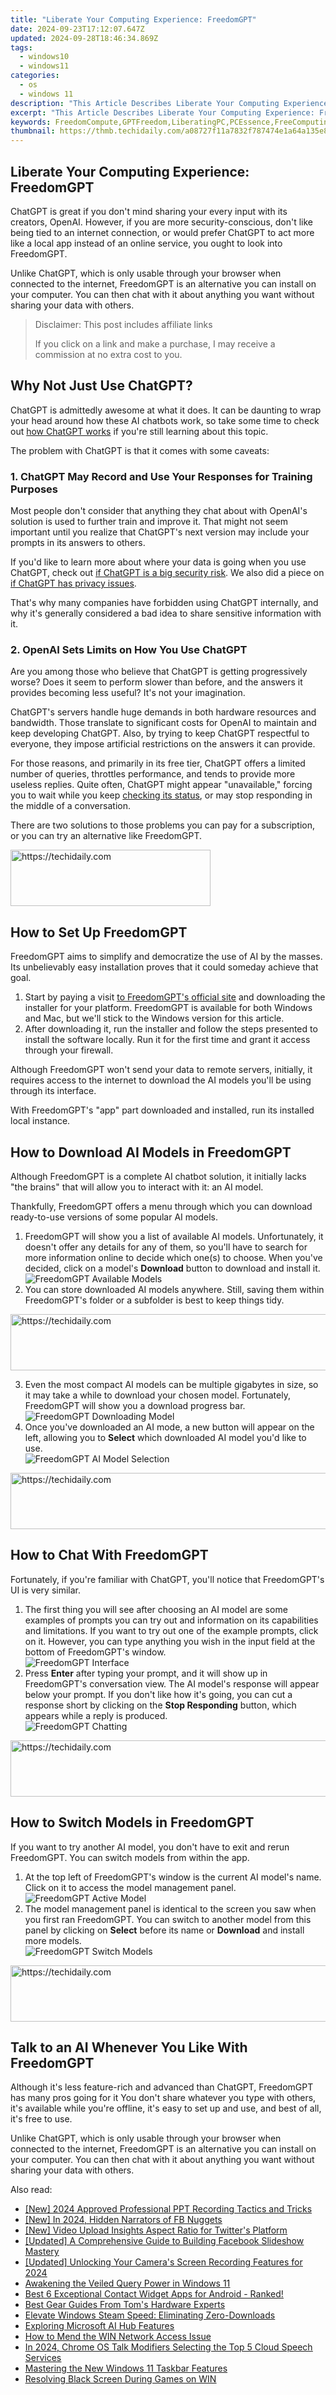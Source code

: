```yaml
---
title: "Liberate Your Computing Experience: FreedomGPT"
date: 2024-09-23T17:12:07.647Z
updated: 2024-09-28T18:46:34.869Z
tags:
  - windows10
  - windows11
categories:
  - os
  - windows 11
description: "This Article Describes Liberate Your Computing Experience: FreedomGPT"
excerpt: "This Article Describes Liberate Your Computing Experience: FreedomGPT"
keywords: FreedomCompute,GPTFreedom,LiberatingPC,PCEssence,FreeComputing,GPTLiberation,EssentialGPT
thumbnail: https://thmb.techidaily.com/a08727f11a7832f787474e1a64a135e87ab43cd2d3040a1084f509333c65c397.jpg
---
```


## Liberate Your Computing Experience: FreedomGPT

 ChatGPT is great if you don't mind sharing your every input with its creators, OpenAI. However, if you are more security-conscious, don't like being tied to an internet connection, or would prefer ChatGPT to act more like a local app instead of an online service, you ought to look into FreedomGPT.

 Unlike ChatGPT, which is only usable through your browser when connected to the internet, FreedomGPT is an alternative you can install on your computer. You can then chat with it about anything you want without sharing your data with others.

>  Disclaimer: This post includes affiliate links
>
>  If you click on a link and make a purchase, I may receive a commission at no extra cost to you.
>

## Why Not Just Use ChatGPT?

 ChatGPT is admittedly awesome at what it does. It can be daunting to wrap your head around how these AI chatbots work, so take some time to check out [how ChatGPT works](https://www.makeuseof.com/how-does-chatgpt-work/) if you're still learning about this topic.

 The problem with ChatGPT is that it comes with some caveats:

### 1\. ChatGPT May Record and Use Your Responses for Training Purposes

 Most people don't consider that anything they chat about with OpenAI's solution is used to further train and improve it. That might not seem important until you realize that ChatGPT's next version may include your prompts in its answers to others.

 If you'd like to learn more about where your data is going when you use ChatGPT, check out [if ChatGPT is a big security risk](https://www.makeuseof.com/chatgpt-privacy-risk/). We also did a piece on [if ChatGPT has privacy issues](https://www.makeuseof.com/chatgpt-privacy-issues/).

 That's why many companies have forbidden using ChatGPT internally, and why it's generally considered a bad idea to share sensitive information with it.

### 2\. OpenAI Sets Limits on How You Use ChatGPT

 Are you among those who believe that ChatGPT is getting progressively worse? Does it seem to perform slower than before, and the answers it provides becoming less useful? It's not your imagination.

 ChatGPT's servers handle huge demands in both hardware resources and bandwidth. Those translate to significant costs for OpenAI to maintain and keep developing ChatGPT. Also, by trying to keep ChatGPT respectful to everyone, they impose artificial restrictions on the answers it can provide.

 For those reasons, and primarily in its free tier, ChatGPT offers a limited number of queries, throttles performance, and tends to provide more useless replies. Quite often, ChatGPT might appear "unavailable," forcing you to wait while you keep [checking its status](https://www.makeuseof.com/is-chatgpt-down-how-find-out-chatgpt-current-status/), or may stop responding in the middle of a conversation.

 There are two solutions to those problems you can pay for a subscription, or you can try an alternative like FreedomGPT.

<!-- affiliate ads begin -->
<a href="https://bluettius.sjv.io/c/5597632/2139113/17108" target="_top" id="2139113">
  <img src="//a.impactradius-go.com/display-ad/17108-2139113" border="0" alt="https://techidaily.com" width="320" height="90"/>
</a>
<img height="0" width="0" src="https://bluettius.sjv.io/i/5597632/2139113/17108" style="position:absolute;visibility:hidden;" border="0" />
<!-- affiliate ads end -->

## How to Set Up FreedomGPT

 FreedomGPT aims to simplify and democratize the use of AI by the masses. Its unbelievably easy installation proves that it could someday achieve that goal.

1. Start by paying a visit [to FreedomGPT's official site](https://freedomgpt.com/) and downloading the installer for your platform. FreedomGPT is available for both Windows and Mac, but we'll stick to the Windows version for this article.
2. After downloading it, run the installer and follow the steps presented to install the software locally. Run it for the first time and grant it access through your firewall.

 Although FreedomGPT won't send your data to remote servers, initially, it requires access to the internet to download the AI models you'll be using through its interface.

 With FreedomGPT's "app" part downloaded and installed, run its installed local instance.

## How to Download AI Models in FreedomGPT

 Although FreedomGPT is a complete AI chatbot solution, it initially lacks "the brains" that will allow you to interact with it: an AI model.

 Thankfully, FreedomGPT offers a menu through which you can download ready-to-use versions of some popular AI models.

1. FreedomGPT will show you a list of available AI models. Unfortunately, it doesn't offer any details for any of them, so you'll have to search for more information online to decide which one(s) to choose. When you've decided, click on a model's **Download** button to download and install it.  
![FreedomGPT Available Models](https://static1.makeuseofimages.com/wordpress/wp-content/uploads/2023/07/freedomgpt-available-model.jpg)
2. You can store downloaded AI models anywhere. Still, saving them within FreedomGPT's folder or a subfolder is best to keep things tidy.

<!-- affiliate ads begin -->
<a href="https://ephamedtechinc.pxf.io/c/5597632/2126493/26400" target="_top" id="2126493">
  <img src="//a.impactradius-go.com/display-ad/26400-2126493" border="0" alt="https://techidaily.com" width="640" height="90"/>
</a>
<img height="0" width="0" src="https://ephamedtechinc.pxf.io/i/5597632/2126493/26400" style="position:absolute;visibility:hidden;" border="0" />
<!-- affiliate ads end -->

3. Even the most compact AI models can be multiple gigabytes in size, so it may take a while to download your chosen model. Fortunately, FreedomGPT will show you a download progress bar.  
![FreedomGPT Downloading Model](https://static1.makeuseofimages.com/wordpress/wp-content/uploads/2023/07/freedomgpt-downloading-model-1.jpg)
4. Once you've downloaded an AI mode, a new button will appear on the left, allowing you to **Select** which downloaded AI model you'd like to use.  
![FreedomGPT AI Model Selection](https://static1.makeuseofimages.com/wordpress/wp-content/uploads/2023/07/freedomgpt-ai-model-selection-1.jpg)

<!-- affiliate ads begin -->
<a href="https://unicoeye.pxf.io/c/5597632/2134221/18498" target="_top" id="2134221">
  <img src="//a.impactradius-go.com/display-ad/18498-2134221" border="0" alt="https://techidaily.com" width="728" height="90"/>
</a>
<img height="0" width="0" src="https://unicoeye.pxf.io/i/5597632/2134221/18498" style="position:absolute;visibility:hidden;" border="0" />
<!-- affiliate ads end -->

## How to Chat With FreedomGPT

 Fortunately, if you're familiar with ChatGPT, you'll notice that FreedomGPT's UI is very similar.

1. The first thing you will see after choosing an AI model are some examples of prompts you can try out and information on its capabilities and limitations. If you want to try out one of the example prompts, click on it. However, you can type anything you wish in the input field at the bottom of FreedomGPT's window.  
![FreedomGPT Interface](https://static1.makeuseofimages.com/wordpress/wp-content/uploads/2023/07/freedomgpt-interface-1.jpg)
2. Press **Enter** after typing your prompt, and it will show up in FreedomGPT's conversation view. The AI model's response will appear below your prompt. If you don't like how it's going, you can cut a response short by clicking on the **Stop Responding** button, which appears while a reply is produced.  
![FreedomGPT Chatting](https://static1.makeuseofimages.com/wordpress/wp-content/uploads/2023/07/freedomgpt-chatting-1.jpg)

<!-- affiliate ads begin -->
<a href="https://aligracehair.sjv.io/c/5597632/1925570/19272" target="_top" id="1925570">
  <img src="//a.impactradius-go.com/display-ad/19272-1925570" border="0" alt="https://techidaily.com" width="728" height="90"/>
</a>
<img height="0" width="0" src="https://aligracehair.sjv.io/i/5597632/1925570/19272" style="position:absolute;visibility:hidden;" border="0" />
<!-- affiliate ads end -->

## How to Switch Models in FreedomGPT

 If you want to try another AI model, you don't have to exit and rerun FreedomGPT. You can switch models from within the app.

1. At the top left of FreedomGPT's window is the current AI model's name. Click on it to access the model management panel.  
![FreedomGPT Active Model](https://static1.makeuseofimages.com/wordpress/wp-content/uploads/2023/07/freedomgpt-active-model-1.jpg)
2. The model management panel is identical to the screen you saw when you first ran FreedomGPT. You can switch to another model from this panel by clicking on **Select** before its name or **Download** and install more models.  
![FreedomGPT Switch Models](https://static1.makeuseofimages.com/wordpress/wp-content/uploads/2023/07/freedomgpt-switch-models-1.jpg)

<!-- affiliate ads begin -->
<a href="https://aidotcom.pxf.io/c/5597632/2134501/19576" target="_top" id="2134501">
  <img src="//a.impactradius-go.com/display-ad/19576-2134501" border="0" alt="https://techidaily.com" width="640" height="90"/>
</a>
<img height="0" width="0" src="https://aidotcom.pxf.io/i/5597632/2134501/19576" style="position:absolute;visibility:hidden;" border="0" />
<!-- affiliate ads end -->

## Talk to an AI Whenever You Like With FreedomGPT

 Although it's less feature-rich and advanced than ChatGPT, FreedomGPT has many pros going for it You don't share whatever you type with others, it's available while you're offline, it's easy to set up and use, and best of all, it's free to use.

 Unlike ChatGPT, which is only usable through your browser when connected to the internet, FreedomGPT is an alternative you can install on your computer. You can then chat with it about anything you want without sharing your data with others.

<span class="atpl-alsoreadstyle">Also read:</span>
<div><ul>
<li><a href="https://digital-screen-recording.techidaily.com/new-2024-approved-professional-ppt-recording-tactics-and-tricks/"><u>[New] 2024 Approved Professional PPT Recording Tactics and Tricks</u></a></li>
<li><a href="https://facebook-video-content.techidaily.com/new-in-2024-hidden-narrators-of-fb-nuggets/"><u>[New] In 2024, Hidden Narrators of FB Nuggets</u></a></li>
<li><a href="https://twitter-videos.techidaily.com/new-video-upload-insights-aspect-ratio-for-twitters-platform/"><u>[New] Video Upload Insights Aspect Ratio for Twitter's Platform</u></a></li>
<li><a href="https://facebook-clips.techidaily.com/updated-a-comprehensive-guide-to-building-facebook-slideshow-mastery/"><u>[Updated] A Comprehensive Guide to Building Facebook Slideshow Mastery</u></a></li>
<li><a href="https://snapchat-videos.techidaily.com/updated-unlocking-your-cameras-screen-recording-features-for-2024/"><u>[Updated] Unlocking Your Camera's Screen Recording Features for 2024</u></a></li>
<li><a href="https://win11.techidaily.com/awakening-the-veiled-query-power-in-windows-11/"><u>Awakening the Veiled Query Power in Windows 11</u></a></li>
<li><a href="https://app-tips.techidaily.com/best-6-exceptional-contact-widget-apps-for-android-ranked/"><u>Best 6 Exceptional Contact Widget Apps for Android - Ranked!</u></a></li>
<li><a href="https://hardware-tips.techidaily.com/best-gear-guides-from-toms-hardware-experts/"><u>Best Gear Guides From Tom's Hardware Experts</u></a></li>
<li><a href="https://win11.techidaily.com/elevate-windows-steam-speed-eliminating-zero-downloads/"><u>Elevate Windows Steam Speed: Eliminating Zero-Downloads</u></a></li>
<li><a href="https://win11.techidaily.com/exploring-microsoft-ai-hub-features/"><u>Exploring Microsoft AI Hub Features</u></a></li>
<li><a href="https://win11.techidaily.com/how-to-mend-the-win-network-access-issue/"><u>How to Mend the WIN Network Access Issue</u></a></li>
<li><a href="https://fox-friendly.techidaily.com/in-2024-chrome-os-talk-modifiers-selecting-the-top-5-cloud-speech-services/"><u>In 2024, Chrome OS Talk Modifiers Selecting the Top 5 Cloud Speech Services</u></a></li>
<li><a href="https://win11.techidaily.com/mastering-the-new-windows-11-taskbar-features/"><u>Mastering the New Windows 11 Taskbar Features</u></a></li>
<li><a href="https://win11.techidaily.com/resolving-black-screen-during-games-on-win/"><u>Resolving Black Screen During Games on WIN</u></a></li>
</ul></div>

<ins class="adsbygoogle"
      style="display:block"
      data-ad-client="ca-pub-7571918770474297"
      data-ad-slot="8358498916"
      data-ad-format="auto"
      data-full-width-responsive="true"></ins>
    